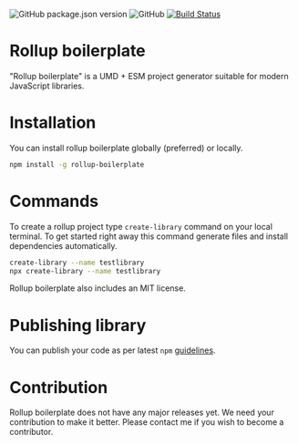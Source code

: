 ![GitHub package.json version](https://img.shields.io/github/package-json/v/scssyworks/rollup-boilerplate) ![GitHub](https://img.shields.io/github/license/scssyworks/rollup-boilerplate) [![Build Status](https://travis-ci.org/scssyworks/rollup-boilerplate.svg?branch=master)](https://travis-ci.org/scssyworks/rollup-boilerplate)

# Rollup boilerplate
"Rollup boilerplate" is a UMD + ESM project generator suitable for modern JavaScript libraries.

# Installation

You can install rollup boilerplate globally (preferred) or locally.

```sh
npm install -g rollup-boilerplate
```

# Commands
To create a rollup project type ``create-library`` command on your local terminal. To get started right away this command generate files and install dependencies automatically. 

```sh
create-library --name testlibrary
npx create-library --name testlibrary
```

Rollup boilerplate also includes an MIT license.<br>

# Publishing library

You can publish your code as per latest ``npm`` <a href="https://docs.npmjs.com/cli/publish">guidelines</a>.

# Contribution

Rollup boilerplate does not have any major releases yet. We need your contribution to make it better. Please contact me if you wish to become a contributor.